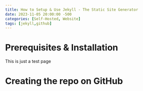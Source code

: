 ```yaml
---
title: How to Setup & Use Jekyll - The Static Site Generator
date: 2023-11-05 20:00:00 -500
categories: [Self-Hosted, Website]
tags: [jekyll,github]
---
```


# Prerequisites & Installation

This is just a test page

# Creating the repo on GitHub